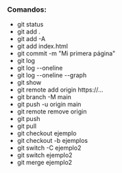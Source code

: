 ### Comandos:

* git status
* git add .
* git add -A
* git add index.html
* git commit -m "Mi primera página"
* git log
* git log --oneline
* git log --oneline --graph
* git show
* git remote add origin https://...
* git branch -M main
* git push -u origin main
* git remote remove origin
* git push
* git pull
* git checkout ejemplo
* git checkout -b ejemplos
* git switch -C ejemplo2
* git switch ejemplo2
* git merge ejemplo2